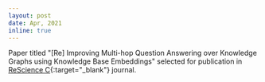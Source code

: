```yaml
---
layout: post
date: Apr, 2021
inline: true
---
```


Paper titled "[Re] Improving Multi-hop Question Answering over Knowledge Graphs using Knowledge Base Embeddings" selected for publication in [ReScience C](https://zenodo.org/record/4834942/files/article.pdf){:target="_blank"} journal.